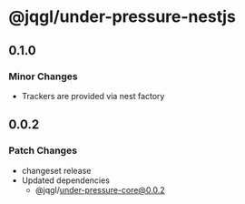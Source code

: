 # @jqgl/under-pressure-nestjs

## 0.1.0

### Minor Changes

- Trackers are provided via nest factory

## 0.0.2

### Patch Changes

- changeset release
- Updated dependencies
  - @jqgl/under-pressure-core@0.0.2
